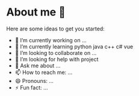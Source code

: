 # About me 👋

<!--
**hangzl/hangzl** is a ✨ _special_ ✨ repository because its `README.md` (this file) appears on your GitHub profile.
-->
Here are some ideas to get you started:

- 🔭 I’m currently working on ...
- 🌱 I’m currently learning python java c++ c# vue
- 👯 I’m looking to collaborate on ...
- 🤔 I’m looking for help with project
- 💬 Ask me about ...
- 📫 How to reach me: ...
- 😄 Pronouns: ...
- ⚡ Fun fact: ...


